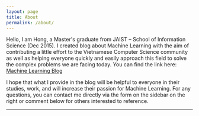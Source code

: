 ```yaml
---
layout: page
title: About
permalink: /about/
---
```


Hello, I am Hong, a Master's graduate from JAIST – School of Information Science (Dec 2015). I created blog about Machine Learning with the aim of contributing a little effort to the Vietnamese Computer Science community as well as helping everyone quickly and easily approach this field to solve the complex problems we are facing today. You can find the link here: [Machine Learning Blog](https://ongxuanhong.wordpress.com/)

I hope that what I provide in the blog will be helpful to everyone in their studies, work, and will increase their passion for Machine Learning. For any questions, you can contact me directly via the form on the sidebar on the right or comment below for others interested to reference.

---